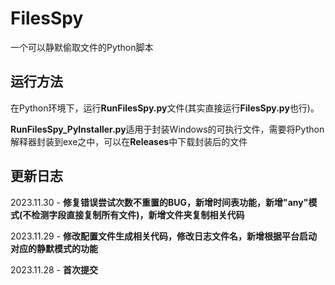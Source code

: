 # FilesSpy
一个可以静默偷取文件的Python脚本

## 运行方法

在Python环境下，运行**RunFilesSpy.py**文件(其实直接运行**FilesSpy.py**也行)。

**RunFilesSpy_PyInstaller.py**适用于封装Windows的可执行文件，需要将Python解释器封装到exe之中，可以在**Releases**中下载封装后的文件

## 更新日志

2023.11.30 - **修复错误尝试次数不重置的BUG，新增时间表功能，新增"any"模式(不检测字段直接复制所有文件)，新增文件夹复制相关代码**

2023.11.29 - **修改配置文件生成相关代码，修改日志文件名，新增根据平台启动对应的静默模式的功能**

2023.11.28 - **首次提交**
